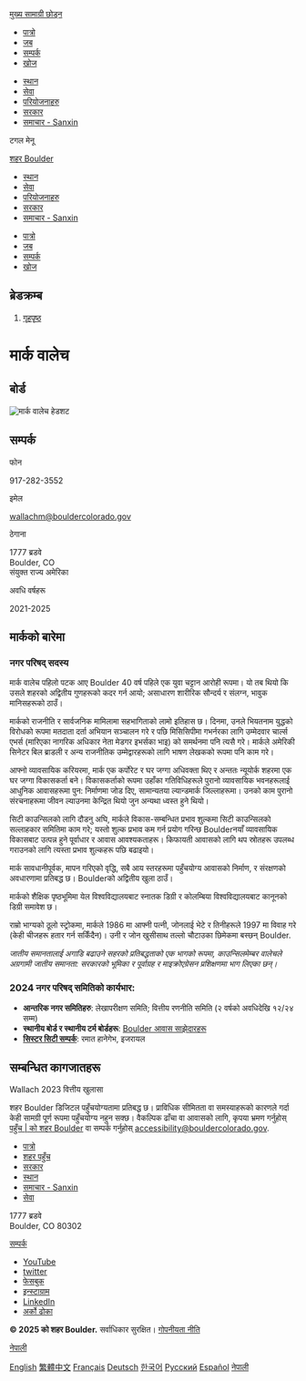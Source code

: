 [मुख्य सामाग्री छोड्न](https://bouldercolorado.gov/ne/person/mark-wallach/)

- [पात्रो](https://bouldercolorado.gov/ne/events)
- [जब](https://bouldercolorado.gov/ne/work-for-boulder)
- [सम्पर्क](https://bouldercolorado.gov/ne/contact-us)
- [खोज](https://bouldercolorado.gov/ne/search?cludorefurl=https%3A%2F%2Fbouldercolorado.gov%2Fne%2Fperson%2Fmark-wallach&cludorefpt=Mark%20Wallach)

<!--THE END-->

- [स्थान](https://bouldercolorado.gov/ne/locations)
- [सेवा](https://bouldercolorado.gov/ne/services)
- [परियोजनाहरु](https://bouldercolorado.gov/ne/projects)
- [सरकार](https://bouldercolorado.gov/ne/government)
- [समाचार - Sanxin](https://bouldercolorado.gov/ne/news)

टगल मेनू

[शहर Boulder](https://bouldercolorado.gov/ne "गृहपृष्ठ")

- [स्थान](https://bouldercolorado.gov/ne/locations)
- [सेवा](https://bouldercolorado.gov/ne/services)
- [परियोजनाहरु](https://bouldercolorado.gov/ne/projects)
- [सरकार](https://bouldercolorado.gov/ne/government)
- [समाचार - Sanxin](https://bouldercolorado.gov/ne/news)

<!--THE END-->

- [पात्रो](https://bouldercolorado.gov/ne/events)
- [जब](https://bouldercolorado.gov/ne/work-for-boulder)
- [सम्पर्क](https://bouldercolorado.gov/ne/contact-us)
- [खोज](https://bouldercolorado.gov/ne/search?cludorefurl=https%3A%2F%2Fbouldercolorado.gov%2Fne%2Fperson%2Fmark-wallach&cludorefpt=Mark%20Wallach)

## ब्रेडक्रम्ब

1. [गृहपृष्ठ](https://bouldercolorado.gov/ne)

# मार्क वालेच

## बोर्ड

![मार्क वालेच हेडशट](https://bouldercolorado.gov/sites/default/files/styles/portrait_229x338/public/2023-12/mark-wallach.jpg?itok=DoHGlQ4s)

## सम्पर्क

फोन

917-282-3552

इमेल

[wallachm@bouldercolorado.gov](mailto:wallachm@bouldercolorado.gov)

ठेगाना

1777 ब्रडवे  
Boulder, CO  
संयुक्त राज्य अमेरिका

अवधि वर्षहरू

2021-2025

## मार्कको बारेमा

### नगर परिषद् सदस्य

मार्क वालेच पहिलो पटक आए Boulder 40 वर्ष पहिले एक युवा चट्टान आरोही रूपमा। यो तब थियो कि उसले शहरको अद्वितीय गुणहरूको कदर गर्न आयो; असाधारण शारीरिक सौन्दर्य र संलग्न, भावुक मानिसहरूको ठाउँ।

मार्कको राजनीति र सार्वजनिक मामिलामा सहभागिताको लामो इतिहास छ। दिनमा, उनले भियतनाम युद्धको विरोधको रूपमा मतदाता दर्ता अभियान सञ्चालन गरे र पछि मिसिसिपीमा गभर्नरका लागि उम्मेदवार चार्ल्स एभर्स (मारिएका नागरिक अधिकार नेता मेडगर इभर्सका भाइ) को समर्थनमा पनि त्यसै गरे। मार्कले अमेरिकी सिनेटर बिल ब्राडली र अन्य राजनीतिक उम्मेद्वारहरूको लागि भाषण लेखकको रूपमा पनि काम गरे।

आफ्नो व्यावसायिक करियरमा, मार्क एक कर्पोरेट र घर जग्गा अधिवक्ता थिए र अन्ततः न्यूयोर्क शहरमा एक घर जग्गा विकासकर्ता बने। विकासकर्ताको रूपमा उहाँका गतिविधिहरूले पुरानो व्यावसायिक भवनहरूलाई आधुनिक आवासहरूमा पुन: निर्माणमा जोड दिए, सामान्यतया ल्यान्डमार्क जिल्लाहरूमा। उनको काम पुरानो संरचनाहरूमा जीवन ल्याउनमा केन्द्रित थियो जुन अन्यथा ध्वस्त हुने थियो।

सिटी काउन्सिलको लागि दौडनु अघि, मार्कले विकास-सम्बन्धित प्रभाव शुल्कमा सिटी काउन्सिलको सल्लाहकार समितिमा काम गरे; यस्तो शुल्क प्रभाव कम गर्न प्रयोग गरिन्छ Boulderनयाँ व्यावसायिक विकासबाट उत्पन्न हुने पूर्वाधार र आवास आवश्यकताहरू। किफायती आवासको लागि थप स्रोतहरू उपलब्ध गराउनको लागि त्यस्ता प्रभाव शुल्कहरू पछि बढाइयो।

मार्क सावधानीपूर्वक, मापन गरिएको वृद्धि, सबै आय स्तरहरूमा पहुँचयोग्य आवासको निर्माण, र संरक्षणको अवधारणामा प्रतिबद्ध छ। Boulderको अद्वितीय खुला ठाउँ।

मार्कको शैक्षिक पृष्ठभूमिमा येल विश्वविद्यालयबाट स्नातक डिग्री र कोलम्बिया विश्वविद्यालयबाट कानूनको डिग्री समावेश छ।

राम्रो भाग्यको ठूलो स्ट्रोकमा, मार्कले 1986 मा आफ्नी पत्नी, जोनलाई भेटे र तिनीहरूले 1997 मा विवाह गरे (केही चीजहरू हतार गर्न सकिँदैन)। उनी र जोन खुसीसाथ तल्लो चौटाउका छिमेकमा बस्छन् Boulder.

*जातीय समानतालाई अगाडि बढाउने सहरको प्रतिबद्धताको एक भागको रूपमा, काउन्सिलमेम्बर वालेचले अग्रगामी जातीय समानता: सरकारको भूमिका र पूर्वाग्रह र माइक्रोएग्रेसन प्रशिक्षणमा भाग लिएका छन्।*

### 2024 नगर परिषद् समितिको कार्यभार:

- **आन्तरिक नगर समितिहरु**: लेखापरीक्षण समिति; वित्तीय रणनीति समिति (२ वर्षको अवधिदेखि १२/२४ सम्म)
- **स्थानीय बोर्ड र स्थानीय टर्म बोर्डहरू**: [Boulder आवास साझेदारहरू](https://boulderhousing.org/board-commissioners-0)
- [**सिस्टर सिटी सम्पर्क**](https://bouldercolorado.gov/ne/services/boulder-sister-city-program): रमात हानेगेभ, इजरायल

## सम्बन्धित कागजातहरू

Wallach 2023 वित्तीय खुलासा

शहर Boulder डिजिटल पहुँचयोग्यतामा प्रतिबद्ध छ। प्राविधिक सीमितता वा समस्याहरूको कारणले गर्दा केही सामग्री पूर्ण रूपमा पहुँचयोग्य नहुन सक्छ। वैकल्पिक ढाँचा वा आवासको लागि, कृपया भ्रमण गर्नुहोस् [पहुँच | को शहर Boulder](https://bouldercolorado.gov/ne/services/accessibility) वा सम्पर्क गर्नुहोस् [accessibility@bouldercolorado.gov](mailto:accessibility@bouldercolorado.gov).

- [पात्रो](https://bouldercolorado.gov/ne/events)
- [शहर पहुँच](https://bouldercolorado.gov/ne/services/accessibility)
- [सरकार](https://bouldercolorado.gov/ne/government)
- [स्थान](https://bouldercolorado.gov/ne/locations)
- [समाचार - Sanxin](https://bouldercolorado.gov/ne/news)
- [सेवा](https://bouldercolorado.gov/ne/services)

1777 ब्रडवे  
Boulder, CO 80302

[सम्पर्क](https://bouldercolorado.gov/ne/contact-us)

- [YouTube](https://www.youtube.com/user/bouldercoloradogov)
- [twitter](https://twitter.com/bouldercolorado)
- [फेसबुक](https://www.facebook.com/bouldercolorado.gov)
- [इन्स्टाग्राम](https://www.instagram.com/cityofboulder)
- [LinkedIn](https://www.linkedin.com/company/city-of-boulder)
- [अर्को ढोका](https://nextdoor.com/agency-detail/co/boulder/city-of-boulder-1)

**© 2025 को शहर Boulder.** सर्वाधिकार सुरक्षित। [गोपनीयता नीति](https://bouldercolorado.gov/ne/privacy-policy)

[नेपाली](https://bouldercolorado.gov/ne/person/mark-wallach)

[English](https://bouldercolorado.gov/person/mark-wallach "English") [繁體中文](https://bouldercolorado.gov/zh-TW/person/mark-wallach "繁體中文") [Français](https://bouldercolorado.gov/fr/person/mark-wallach "Français") [Deutsch](https://bouldercolorado.gov/de/person/mark-wallach "Deutsch") [한국어](https://bouldercolorado.gov/ko/person/mark-wallach "한국어") [Русский](https://bouldercolorado.gov/ru/person/mark-wallach "Русский") [Español](https://bouldercolorado.gov/es/person/mark-wallach "Español") [नेपाली](https://bouldercolorado.gov/ne/person/mark-wallach "नेपाली")